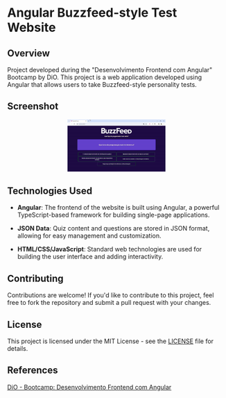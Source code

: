 
# Angular Buzzfeed-style Test Website

## Overview

Project developed during the "Desenvolvimento Frontend com Angular" Bootcamp by DiO. This project is a web application developed using Angular that allows users to take Buzzfeed-style personality tests.

## Screenshot
  <p align="center">
            <img src="/src/assets/images/print.gif" alt="Buzzfeed-style quizz" style="width: 45%;">
  </p>


## Technologies Used
- **Angular**: The frontend of the website is built using Angular, a powerful TypeScript-based framework for building single-page applications.

- **JSON Data**: Quiz content and questions are stored in JSON format, allowing for easy management and customization.

- **HTML/CSS/JavaScript**: Standard web technologies are used for building the user interface and adding interactivity.



## Contributing

Contributions are welcome! If you'd like to contribute to this project, feel free to fork the repository and submit a pull request with your changes.

## License

This project is licensed under the MIT License - see the [LICENSE](LICENSE) file for details.


## References
[DiO - Bootcamp: Desenvolvimento Frontend com Angular ](https://www.dio.me/bootcamp/coding-future-banco-pan-desenvolvimento-frontend-com-angular)
